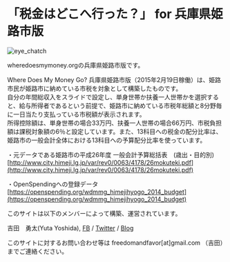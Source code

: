 # 「税金はどこへ行った？」 for 兵庫県姫路市版

![eye_chatch](https://s3-ap-northeast-1.amazonaws.com/ysdytimages/wdmmg-himeji.png)

wheredoesmymoney.orgの兵庫県姫路市版です。

Where Does My Money Go? 兵庫県姫路市版（2015年2月19日稼働）は、姫路市民が姫路市に納めている市税を対象として構築したものです。  
自分の年間総収入をスライドで設定し、単身世帯か扶養一人世帯かを選択すると、給与所得者であるという前提で、姫路市に納めている市税年総額と8分野毎に一日当たり支払っている市税額が表示されます。  
所得控除額は、単身世帯の場合33万円、扶養一人世帯の場合66万円、市税負担額は課税対象額の6％と設定しています。また、13科目への税金の配分比率は、姫路市の一般会計全体における13科目への予算配分比率を使っています。


・元データである姫路市の平成26年度 一般会計予算総括表　(歳出・目的別)  
[http://www.city.himeji.lg.jp/var/rev0/0063/4178/26mokuteki.pdf](http://www.city.himeji.lg.jp/var/rev0/0063/4178/26mokuteki.pdf)

・OpenSpendingへの登録データ  
[https://openspending.org/wdmmg_himejihyogo_2014_budget](https://openspending.org/wdmmg_himejihyogo_2014_budget)


このサイトは以下のメンバーによって構築、運営されています。

吉田　勇太(Yuta Yoshida), [FB](https://www.facebook.com/ysdyt) / [Twitter](https://twitter.com/yutatatatata) / [Blog](http://ysdyt.net/)

このサイトに対するお問い合わせ等は freedomandfavor[at]gmail.com （吉田）までご連絡ください。
